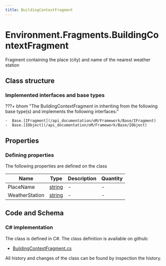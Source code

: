 ```yaml
---
title: BuildingContextFragment
---
```


# Environment.Fragments.BuildingContextFragment

Fragment containing the place (city) and name of the nearest weather station

## Class structure

### Implemented interfaces and base types

???+ bhom "The BuildingContextFragment in inheriting from the following base type(s) and implements the following interfaces:"

    -  Base.[IFragment](/api_documentation/oM/Framework/Base/IFragment)
    -  Base.[IObject](/api_documentation/oM/Framework/Base/IObject)


## Properties



### Defining properties

The following properties are defined on the class

| Name             | Type             | Description      | Quantity         |
|------------------|------------------|------------------|------------------|
| PlaceName | [string](https://learn.microsoft.com/en-us/dotnet/api/System.String?view=netstandard-2.0) | - | - |
| WeatherStation | [string](https://learn.microsoft.com/en-us/dotnet/api/System.String?view=netstandard-2.0) | - | - |


## Code and Schema

### C# implementation

The class is defined in C#. The class definition is available on github:

- [BuildingContextFragment.cs](https://github.com/BHoM/BHoM/blob/develop/Environment_oM/Fragments\BuildingContextFragment.cs)

All history and changes of the class can be found by inspection the history.
